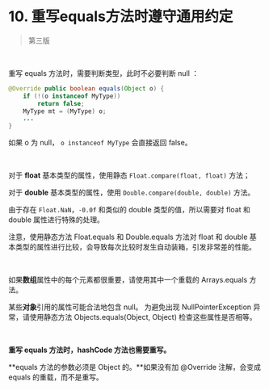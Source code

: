 # 10. 重写equals方法时遵守通用约定

> 第三版

​    

重写 equals 方法时，需要判断类型，此时不必要判断 null ：

```java
@Override public boolean equals(Object o) {
    if (!(o instanceof MyType))
        return false;
    MyType mt = (MyType) o;
    ...
}
```

如果 o 为 null， `o instanceof MyType` 会直接返回 false。

​    

对于 **float** 基本类型的属性，使用静态 `Float.compare(float, float)` 方法；

对于 **double** 基本类型的属性，使用 `Double.compare(double, double)` 方法。

由于存在 `Float.NaN`，`-0.0f` 和类似的 double 类型的值，所以需要对 float 和 double 属性进行特殊的处理。

注意，使用静态方法 Float.equals 和 Double.equals 方法对 float 和 double 基本类型的属性进行比较，会导致每次比较时发生自动装箱，引发非常差的性能。

​    

如果**数组**属性中的每个元素都很重要，请使用其中一个重载的 Arrays.equals 方法。

某些**对象**引用的属性可能合法地包含 null。 为避免出现 NullPointerException 异常，请使用静态方法 Objects.equals(Object, Object) 检查这些属性是否相等。

​    

**重写 equals 方法时，hashCode 方法也需要重写。**

**equals 方法的参数必须是 Object 的。**如果没有加 @Override 注解，会变成 equals 的重载，而不是重写。

